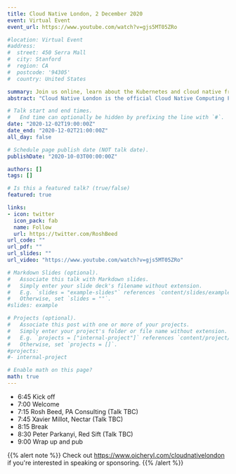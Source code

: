 ```yaml
---
title: Cloud Native London, 2 December 2020
event: Virtual Event
event_url: https://www.youtube.com/watch?v=gjs5MT05ZRo

#location: Virtual Event
#address:
#  street: 450 Serra Mall
#  city: Stanford
#  region: CA
#  postcode: '94305'
#  country: United States

summary: Join us online, learn about the Kubernetes and cloud native from three great speakers, and meet your fellow techies.
abstract: "Cloud Native London is the official Cloud Native Computing Foundation (CNCF) Meetup group dedicated to building a strong, open, diverse developer community around the Cloud Native platform and technologies in London."

# Talk start and end times.
#   End time can optionally be hidden by prefixing the line with `#`.
date: "2020-12-02T19:00:00Z"
date_end: "2020-12-02T21:00:00Z"
all_day: false

# Schedule page publish date (NOT talk date).
publishDate: "2020-10-03T00:00:00Z"

authors: []
tags: []

# Is this a featured talk? (true/false)
featured: true

links:
- icon: twitter
  icon_pack: fab
  name: Follow
  url: https://twitter.com/RoshBeed
url_code: ""
url_pdf: ""
url_slides: ""
url_video: "https://www.youtube.com/watch?v=gjs5MT05ZRo"

# Markdown Slides (optional).
#   Associate this talk with Markdown slides.
#   Simply enter your slide deck's filename without extension.
#   E.g. `slides = "example-slides"` references `content/slides/example-slides.md`.
#   Otherwise, set `slides = ""`.
#slides: example

# Projects (optional).
#   Associate this post with one or more of your projects.
#   Simply enter your project's folder or file name without extension.
#   E.g. `projects = ["internal-project"]` references `content/project/deep-learning/index.md`.
#   Otherwise, set `projects = []`.
#projects:
#- internal-project

# Enable math on this page?
math: true
---
```

- 6:45 Kick off
- 7:00 Welcome
- 7:15 Rosh Beed, PA Consulting (Talk TBC)
- 7:45 Xavier Millot, Nectar (Talk TBC)
- 8:15 Break
- 8:30 Peter Parkanyi, Red Sift (Talk TBC)
- 9:00 Wrap up and pub

{{% alert note %}}
Check out https://www.oicheryl.com/cloudnativelondon if you're interested in speaking or sponsoring.
{{% /alert %}}
